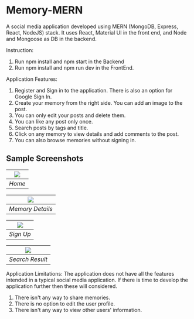 # Memory-MERN

A social media application developed using MERN (MongoDB, Express, React, NodeJS) stack. It uses React, Material UI in the front end, and Node and Mongoose as DB in the backend.

Instruction:

1. Run npm install and npm start in the Backend
2. Run npm install and npm run dev in the FrontEnd.

Application Features:

1. Register and Sign in to the application. There is also an option for Google Sign In.
2. Create your memory from the right side. You can add an image to the post.
3. You can only edit your posts and delete them.
4. You can like any post only once.
5. Search posts by tags and title.
6. Click on any memory to view details and add comments to the post.
7. You can also browse memories without signing in.

## Sample Screenshots

| <img src="https://github.com/Ahmad-Imam/memory-mern/assets/38004971/492abcfb-c54d-42f9-b62e-6d939e895581"> |
| :--------------------------------------------------------------------------------------------------------: |
|                                                   _Home_                                                   |

| <img src="https://github.com/Ahmad-Imam/memory-mern/assets/38004971/07d08b58-66b2-43c4-b219-bdee522356af"> |
| :--------------------------------------------------------------------------------------------------------: |
|                                              _Memory Details_                                              |

| <img src="https://github.com/Ahmad-Imam/memory-mern/assets/38004971/ec356758-87ad-459b-a638-e2623fd76c27"> |
| :--------------------------------------------------------------------------------------------------------: |
|                                                 _Sign Up_                                                  |

| <img src="https://github.com/Ahmad-Imam/memory-mern/assets/38004971/c212abea-eb81-48e2-b350-41c348b294d8"> |
| :--------------------------------------------------------------------------------------------------------: |
|                                              _Search Result_                                               |

Application Limitations:
The application does not have all the features intended in a typical social media application. If there is time to develop the application further then these will considered.

1. There isn't any way to share memories.
2. There is no option to edit the user profile.
3. There isn't any way to view other users' information.
